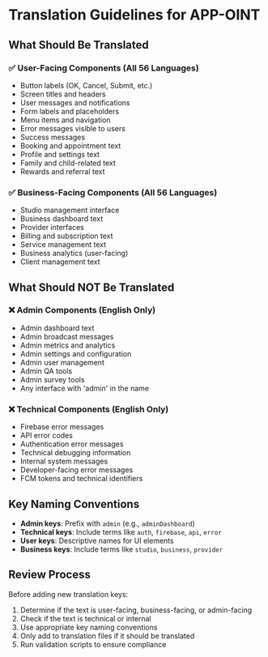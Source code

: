 # Translation Guidelines for APP-OINT

## What Should Be Translated

### ✅ User-Facing Components (All 56 Languages)
- Button labels (OK, Cancel, Submit, etc.)
- Screen titles and headers
- User messages and notifications
- Form labels and placeholders
- Menu items and navigation
- Error messages visible to users
- Success messages
- Booking and appointment text
- Profile and settings text
- Family and child-related text
- Rewards and referral text

### ✅ Business-Facing Components (All 56 Languages)
- Studio management interface
- Business dashboard text
- Provider interfaces
- Billing and subscription text
- Service management text
- Business analytics (user-facing)
- Client management text

## What Should NOT Be Translated

### ❌ Admin Components (English Only)
- Admin dashboard text
- Admin broadcast messages
- Admin metrics and analytics
- Admin settings and configuration
- Admin user management
- Admin QA tools
- Admin survey tools
- Any interface with 'admin' in the name

### ❌ Technical Components (English Only)
- Firebase error messages
- API error codes
- Authentication error messages
- Technical debugging information
- Internal system messages
- Developer-facing error messages
- FCM tokens and technical identifiers

## Key Naming Conventions

- **Admin keys**: Prefix with `admin` (e.g., `adminDashboard`)
- **Technical keys**: Include terms like `auth`, `firebase`, `api`, `error`
- **User keys**: Descriptive names for UI elements
- **Business keys**: Include terms like `studio`, `business`, `provider`

## Review Process

Before adding new translation keys:
1. Determine if the text is user-facing, business-facing, or admin-facing
2. Check if the text is technical or internal
3. Use appropriate key naming conventions
4. Only add to translation files if it should be translated
5. Run validation scripts to ensure compliance
